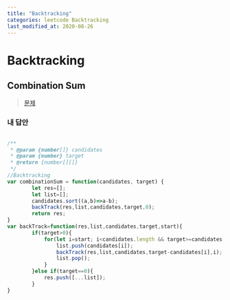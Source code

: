 ```yaml
---
title: "Backtracking"
categories: leetcode Backtracking
last_modified_at: 2020-08-26
---
```



# Backtracking



## Combination Sum


>[문제](https://leetcode.com/problems/combination-sum/)



### 내 답안


```javascript

/**
 * @param {number[]} candidates
 * @param {number} target
 * @return {number[][]}
 */
//Backtracking
var combinationSum = function(candidates, target) {
        let res=[];
        let list=[];
        candidates.sort((a,b)=>a-b);
        backTrack(res,list,candidates,target,0);
        return res;
}
var backTrack=function(res,list,candidates,target,start){
        if(target>0){
            for(let i=start; i<candidates.length && target>=candidates[i]; i++){
                list.push(candidates[i]);
                backTrack(res,list,candidates,target-candidates[i],i);
                list.pop();
            }
        }else if(target==0){
            res.push([...list]);
        }
}

```